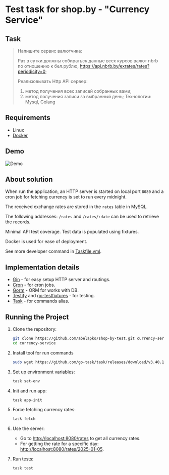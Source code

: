 
# Test task for shop.by - "Currency Service"

## Task


>Напишите сервис валютчика:
>
>Раз в сутки должны собираться данные всех курсов валют nbrb по отношению к бел.рублю, https://api.nbrb.by/exrates/rates?periodicity=0;
>
>Реализовывать Http API сервер: 
>1) метод получения всех записей собранных вами;
>2) метод получения записи за выбранный день;
>Технологии: Mysql, Golang

## Requirements

- Linux
- [Docker](https://www.docker.com/)

## Demo

![Demo](/docs/demo.gif)

## About solution

When run the application, an HTTP server is started on local port `8080` and a cron job for fetching currency is set to run every midnight.

The received exchange rates are stored in the `rates` table in MySQL.

The following addresses: `/rates` and `/rates/:date` can be used to retrieve the records.

Minimal API test coverage. Test data is populated using fixtures.

Docker is used for ease of deployment.

See more developer command in [Taskfile.yml](/Taskfile.yml).

## Implementation details

 - [Gin](https://gin-gonic.com/) - for easy setup HTTP server and routings.
 - [Cron](https://github.com/robfig/cron) - for cron jobs.
 - [Gorm](https://gorm.io/) - ORM for works with DB.
 - [Testify](https://github.com/stretchr/testify) and [go-testfixtures](github.com/go-testfixtures/testfixtures) - for testing.
 - [Task](https://github.com/go-task/task) - for commands alias.

## Running the Project

1. Clone the repository:
    ```bash
    git clone https://github.com/abelapko/shop-by-test.git currency-service
    cd currency-service
    ```

2. Install tool for run commands
    ```bash
    sudo wget https://github.com/go-task/task/releases/download/v3.40.1/task_linux_amd64.tar.gz -O /tmp/task_linux_amd64.tar.gz && sudo tar -xz -C /usr/local/bin -f /tmp/task_linux_amd64.tar.gz && sudo rm -f /tmp/task_linux_amd64.tar.gz
    ```

3. Set up environment variables:
    ```bash
    task set-env
    ```

4. Init and run app:
    ```bash
    task app-init
    ```    

5. Force fetching currency rates:
    ```bash
    task fetch
    ```

6.  Use the server:
    - Go to [http://localhost:8080/rates](http://localhost:8080/rates) to get all currency rates.
    - For getting the rate for a specific day: [http://localhost:8080/rates/2025-01-05](http://localhost:8080/rates/2025-01-05).
    
7. Run tests:
   ```bash
   task test
   ```